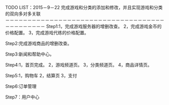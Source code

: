 TODO LIST：2015－9－22  完成游戏和分类的添加和修改，并且实现游戏和分类的双向多对多关联                 
－－－－－－－－－－－－－－－－－－－－－－－－－－－－－－－－－－－－－－－－－－－－－
Step1:1，完成游戏服务器的增删改查。
      2，完成游戏金币的价格配置。
      3，完成游戏代练的价格配置。

Step2:完成游戏商品的增删改查。

Step3:新闻和帮助中心。

Step4:1，首页完成。
      2，游戏频道页。
      3，分类频道页。
      4，商品详情页。
      
Step5:1，购物车
      2，结算页
      3，支付
      
Step6:订单管理

Step7：用户中心




